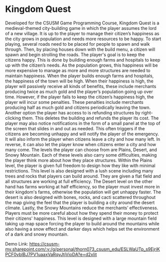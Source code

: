 # Kingdom Quest

Developed for the CSUSM Game Programming Course, Kingdom Quest is a medieval-themed city-building game in which the player assumes the lord of a new village. It is up to the player to manage their citizen’s happiness as the city grows in population and needs more resources to be happy.
To start playing, several roads need to be placed for people to spawn and walk through. Then, by placing houses down with the build menu, a citizen will spawn and begin strolling the roads. The player's goal is to keep the citizens happy. This is done by building enough farms and hospitals to keep up with the citizen’s needs. As the population grows, this happiness will be more expensive to manage as more and more structures are needed to maintain happiness. When the player builds enough farms and hospitals, the happiness of the town will be high. When their happiness is high, the player will passively receive all kinds of benefits, these include merchants producing twice as much gold and the player’s population going up over time. However, if the player fails to keep the citizen’s happiness high, the player will incur some penalties. These penalties include merchants producing half as much gold and citizens periodically leaving the town. Another option the player has access to is refunding structures by right-clicking them. This deletes the building and refunds the player its cost. The player may also notice notifications in the form of a small panel at the top of the screen that slides in and out as needed. This often triggers if the citizens are becoming unhappy and will notify the player of the emergency. It will also inform the player when citizens leave a city and how many left. In reverse, it can also let the player know when citizens enter a city and how many come.
The levels the player can choose from are Plains, Desert, and Snowy Mountain. Each of these levels also carry some difficulties, making the player think more about how they place structures. Within the Plains level, the player is given full freedom to design how they like with minimal restrictions. This level is also designed with a lush scene including many trees and rocks that players can build around. They are given a flat field and all structures are working at full efficiency. The Desert level on the other hand has farms working at half efficiency, so the player must invest more in their kingdom's farms, otherwise the population will get unhappy faster. The desert is also designed with bones, rocks, and cacti scattered throughout the map giving the feel that the player is building a city around the desert climate. Lastly, the Snowy Mountains reduce the merchants’ effectiveness. Players must be more careful about how they spend their money to protect their citizens' happiness. This level is designed with a large mountain field taking up map space forcing the player to build around the mountains while also having a snow effect and darker days which helps set the environment of a dark and snowy mountain.

Demo Link: https://csusm-my.sharepoint.com/:v:/g/personal/thorn073_csusm_edu/ESLWaUTp_s9EjriKPCF0vbIBJ7PV1uaaxVaRqyJtjVioDA?e=d2xIit
